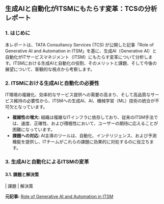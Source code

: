## 生成AIと自動化がITSMにもたらす変革：TCSの分析レポート

### 1. はじめに

本レポートは、TATA Consultancy Services (TCS) が公開した記事「Role of Generative AI and Automation in ITSM」を基に、生成AI（Generative AI）と自動化がITサービスマネジメント（ITSM）にもたらす変革について分析します。ITSMにおける生成AIと自動化の役割、そのメリットと課題、そして今後の展望について、客観的な視点から考察します。

### 2. ITSMにおける生成AIと自動化の必要性

IT環境の複雑化、効率的なサービス提供への需要の高まり、そして高品質なサービス維持の必要性から、ITSMへの生成AI、AI、機械学習（ML）技術の統合が不可欠となっています。

* **複雑性の増大:** 組織は複雑なITインフラに依存しており、従来のITSM手法では、速度、正確性、および積極性において、ユーザーの期待に応えることが困難になっています。
* **課題への対応:** AI主導のツールは、自動化、インテリジェンス、および予測機能を提供し、ITチームがこれらの課題に効果的に対処するのに役立ちます。

### 3. 生成AIと自動化によるITSMの変革

#### 3.1. 課題と解決策

| 課題 | 解決策 

**元記事:** [Role of Generative AI and Automation in ITSM](https://www.tcs.com/what-we-do/products-platforms/tcs-erp-on-cloud/article/generative-ai-automation-itsm)